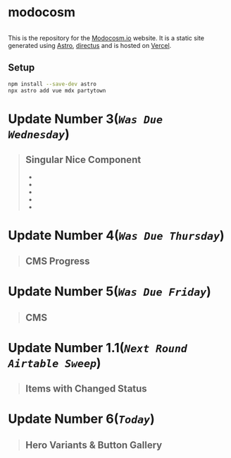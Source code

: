 # modocosm

```sh

```

This is the repository for the [Modocosm.io](https://modocosm.io) website. It is a static site generated using [Astro](https://astro.build/), [directus](https://directus.io/) and is hosted on [Vercel](https://vercel.com/).

## Setup

```sh
npm install --save-dev astro
npx astro add vue mdx partytown
```

# __Update Number 3(__*`Was Due Wednesday`*__)__
> ## Singular Nice Component 
>   - 
> - 
> - 
> - 
> - 

# __Update Number 4(__*`Was Due Thursday`*__)__
> ## CMS Progress

# __Update Number 5(__*`Was Due Friday`*__)__
> ## CMS

# __Update Number 1.1(__*`Next Round Airtable Sweep`*__)__
> ## Items with Changed Status
> 

# __Update Number 6(__*`Today`*__)__
> ## Hero Variants & Button Gallery
